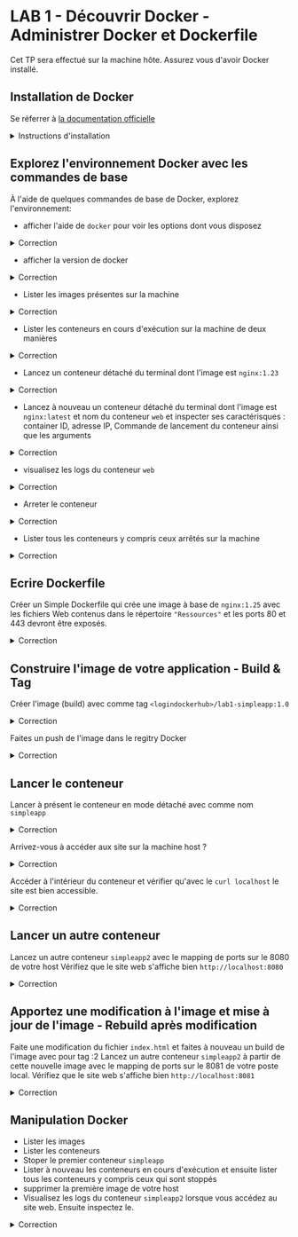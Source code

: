 # LAB 1 - Découvrir Docker - Administrer Docker et Dockerfile

Cet TP sera effectué sur la machine hôte. Assurez vous d'avoir Docker installé.

## Installation de Docker

Se réferrer à [la documentation officielle](https://docs.docker.com/engine/install/ubuntu/)

<details><summary>Instructions d'installation</summary>

Mettre à jour l'index des paquets apt

```bash
sudo apt-get update
sudo apt-get install -y \
    ca-certificates \
    curl \
    gnupg \
    lsb-release
```

Ajouter la clé GPG officielle de Docker

```bash
sudo mkdir -p /etc/apt/keyrings
curl -fsSL https://download.docker.com/linux/ubuntu/gpg | sudo gpg --dearmor -o /etc/apt/keyrings/docker.gpg
```

Configurer le Dépot 

```bash
echo \
  "deb [arch=$(dpkg --print-architecture) signed-by=/etc/apt/keyrings/docker.gpg] https://download.docker.com/linux/ubuntu \
  $(lsb_release -cs) stable" | sudo tee /etc/apt/sources.list.d/docker.list > /dev/null
```

Installation de Docker Engine

```bash
sudo apt-get update
sudo apt-get install -y docker-ce docker-ce-cli containerd.io docker-compose-plugin

```

Vérifiez que l'installation de Docker Engine est réussie en exécutant l'image `hello-world`

```bash
docker version
sudo systemctl status docker
sudo docker run hello-world
```

</details>

## Explorez l'environnement Docker avec les commandes de base

À l'aide de quelques commandes de base de Docker, explorez l'environnement: 

* afficher l'aide de `docker` pour voir les options dont vous disposez

<details><summary>Correction</summary>

```bash
docker --help
```

</details>


* afficher la version de docker

<details><summary>Correction</summary>

```bash
docker version
```

</details>

* Lister les images présentes sur la machine

<details><summary>Correction</summary>

```bash
docker image ls
```

```bash
docker ps
```

</details>

* Lister les conteneurs en cours d'exécution sur la machine de deux manières

<details><summary>Correction</summary>

```bash
docker container ls
```

</details>

* Lancez un conteneur détaché du terminal dont l'image est `nginx:1.23`

<details><summary>Correction</summary>

```bash
sudo docker run -d nginx:1.23
```

</details>

* Lancez à nouveau un conteneur détaché du terminal dont l'image est `nginx:latest` et nom du conteneur `web` et inspecter ses caractérisques : container ID, adresse IP, Commande de lancement du conteneur ainsi que les arguments 

<details><summary>Correction</summary>

```bash
sudo docker run --name web -d nginx:latest
```

```bash
sudo docker inspect web
```

</details>

* visualisez les logs du conteneur `web`

<details><summary>Correction</summary>

```bash
sudo docker logs web
```

</details>

* Arreter le conteneur

<details><summary>Correction</summary>

```bash
sudo docker stop web
```

</details>

* Lister tous les conteneurs y compris ceux arrêtés sur la machine

<details><summary>Correction</summary>

```bash
sudo docker ps -a
```

</details>


## Ecrire Dockerfile

Créer un Simple Dockerfile qui crée une image à base de `nginx:1.25` avec les fichiers Web contenus dans le répertoire `"Ressources"` et les ports 80 et 443 devront être exposés.

<details><summary>Correction</summary>

Créer ce fichier Dockerfile dans le répertoire `"Ressources"`

```Dockerfile
FROM nginx:1.25

WORKDIR /usr/share/nginx/html
ADD . .

# Optionnel can déjà présent dans l'image nginx:1.25
EXPOSE 80 443 	

# Optionnel également can déjà présent dans l'image nginx:1.25
CMD ["nginx", "-g", "daemon off;"]
```

</details>

## Construire l'image de votre application - Build & Tag

Créer l'image (build) avec comme tag `<logindockerhub>/lab1-simpleapp:1.0`

<details><summary>Correction</summary>

```Bash
sudo docker build -t mpakoupete/lab1-simpleapp:1.0 .
```

</details>

Faites un push de l'image dans le regitry Docker

<details><summary>Correction</summary>

```Bash
sudo docker login
sudo docker push mpakoupete/lab1-simpleapp:1.0
```

</details>

## Lancer le conteneur

Lancer à présent le conteneur en mode détaché avec comme nom `simpleapp`

<details><summary>Correction</summary>

```Bash
sudo docker run --name simpleapp -d mpakoupete/lab1-simpleapp:1.0
```

</details>

Arrivez-vous à accéder aux site sur la machine host ?

<details><summary>Correction</summary>

Non. Car il faut faire un Port mapping pour accéder à l'intérieur du conteneur

</details>

Accéder à l'intérieur du conteneur et vérifier qu'avec le `curl localhost` le site est bien accessible.

<details><summary>Correction</summary>

```Bash
sudo docker ps
# identifiez l'ID de votre conteneur et accédez à l'intérieur du conteneur
sudo docker exec -it b0792f56c7e0 sh
```

</details>

## Lancer un autre conteneur

Lancez un autre conteneur `simpleapp2` avec le mapping de ports sur le 8080 de votre host
Vérifiez que le site web s'affiche bien `http://localhost:8080`

<details><summary>Correction</summary>

```Bash
sudo docker run --name simpleapp2 -p8080:80 -d mpakoupete/lab1-simpleapp:1.0
```

</details>

## Apportez une modification à l'image et mise à jour de l'image - Rebuild après modification

Faite une modification du fichier `index.html` et faites à nouveau un build de l'image avec pour tag :2
Lancez un autre conteneur `simpleapp2` à partir de cette nouvelle image avec le mapping de ports sur le 8081 de votre poste local.
Vérifiez que le site web s'affiche bien `http://localhost:8081`

<details><summary>Correction</summary>

```Bash
sudo docker build -t mpakoupete/lab1-simpleapp:2.0 .
sudo docker run --name simpleapp02 -p8081:80 -d mpakoupete/lab1-simpleapp:2.0
```

</details>

## Manipulation Docker

* Lister les images
* Lister les conteneurs
* Stoper le premier conteneur `simpleapp`
* Lister à nouveau les conteneurs en cours d'exécution et ensuite lister tous les conteneurs y compris ceux qui sont stoppés
* supprimer la première image de votre host
* Visualisez les logs du conteneur `simpleapp2` lorsque vous accédez au site web. Ensuite inspectez le.

<details><summary>Correction</summary>

```Bash
sudo docker images
sudo docker image ls
sudo docker container ls
sudo docker stop simpleapp
sudo docker container ls -a
sudo docker logs simpleapp2
sudo docker logs -f  simpleapp2
sudo docker container inspect simpleapp2
```

</details>
